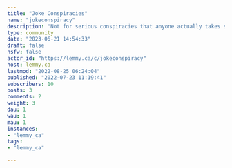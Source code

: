 ```yaml
---
title: "Joke Conspiracies" 
name: "jokeconspiracy"
description: "Not for serious conspiracies that anyone actually takes seriously. Ex it should be basically jokes, like [birds aren't real](https://en.wikipedia.org/wiki/Birds_Aren't_Real)"
type: community
date: "2023-06-21 14:54:33"
draft: false
nsfw: false
actor_id: "https://lemmy.ca/c/jokeconspiracy"
host: lemmy.ca
lastmod: "2022-08-25 06:24:04"
published: "2022-07-23 11:19:41"
subscribers: 10
posts: 3
comments: 2
weight: 3
dau: 1
wau: 1
mau: 1
instances:
- "lemmy_ca"
tags: 
- "lemmy_ca"

---
```

